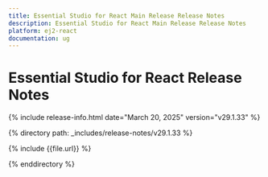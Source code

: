 ```yaml
---
title: Essential Studio for React Main Release Release Notes  
description: Essential Studio for React Main Release Release Notes  
platform: ej2-react
documentation: ug
---
```


# Essential Studio for React  Release Notes  

{% include release-info.html date="March 20, 2025"  version="v29.1.33" %}

{% directory path: _includes/release-notes/v29.1.33 %}

{% include {{file.url}} %}

{% enddirectory %}